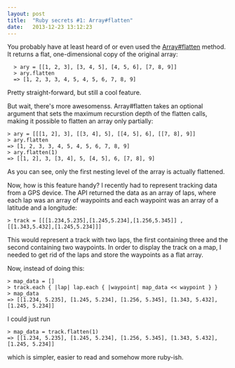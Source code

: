 ```yaml
---
layout: post
title:  "Ruby secrets #1: Array#flatten"
date:   2013-12-23 13:12:23
---
```


You probably have at least heard of or even used the [Array#flatten](http://www.ruby-doc.org/core-2.0.0/Array.html#method-i-flatten) method. It returns a flat, one-dimensional copy of the original array:

      > ary = [[1, 2, 3], [3, 4, 5], [4, 5, 6], [7, 8, 9]]
      > ary.flatten
      => [1, 2, 3, 3, 4, 5, 4, 5, 6, 7, 8, 9]
      
Pretty straight-forward, but still a cool feature.

But wait, there's more awesomenss. Array#flatten takes an optional argument that sets the maximum recurstion depth of the flatten calls, making it possible to flatten an array only partially:

    > ary = [[[1, 2], 3], [[3, 4], 5], [[4, 5], 6], [[7, 8], 9]]
    > ary.flatten
    => [1, 2, 3, 3, 4, 5, 4, 5, 6, 7, 8, 9]
    > ary.flatten(1)
    => [[1, 2], 3, [3, 4], 5, [4, 5], 6, [7, 8], 9]
    
As you can see, only the first nesting level of the array is actually flattened.

Now, how is this feature handy? I recently had to represent tracking data from a GPS device. The API returned the data as an array of laps, where each lap was an array of waypoints and each waypoint was an array of a latitude and a longitude:

    > track = [[[1.234,5.235],[1.245,5.234],[1.256,5.345]] , [[1.343,5.432],[1.245,5.234]]]
    
This would represent a track with two laps, the first containing three and the second containing two waypoints.
In order to display the track on a map, I needed to get rid of the laps and store the waypoints as a flat array.

Now, instead of doing this:

    > map_data = []
    > track.each { |lap| lap.each { |waypoint| map_data << waypoint } }
    > map_data
    => [[1.234, 5.235], [1.245, 5.234], [1.256, 5.345], [1.343, 5.432], [1.245, 5.234]]
    
I could just run

    > map_data = track.flatten(1)
    => [[1.234, 5.235], [1.245, 5.234], [1.256, 5.345], [1.343, 5.432], [1.245, 5.234]]
    
which is simpler, easier to read and somehow more ruby-ish.